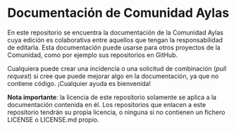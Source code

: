 # Documentación de Comunidad Aylas
En este repositorio se encuentra la documentación de la Comunidad Aylas cuya edición es colaborativa entre aquellos que tengan la responsabilidad de editarla. Esta documentación puede usarse para otros proyectos de la Comunidad, como por ejemplo sus repositorios en GitHub.

Cualquiera puede crear una incidencia o una solicitud de combinación (*pull request*) si cree que puede mejorar algo en la documentación, ya que no contiene código. ¡Cualquier ayuda es bienvenida!

**Nota importante**: la licencia de este repositorio solamente se aplica a la documentación contenida en él. Los repositorios que enlacen a este repositorio tendrán su propia licencia, o ninguna si no contienen un fichero LICENSE o LICENSE.md propio.
